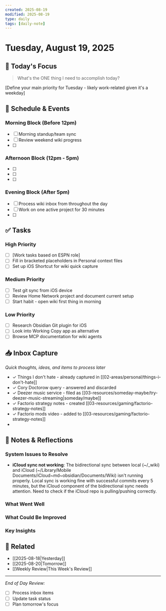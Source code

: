 ```yaml
---
created: 2025-08-19
modified: 2025-08-19
type: daily
tags: [daily-note]
---
```


# Tuesday, August 19, 2025

## 🎯 Today's Focus
> What's the ONE thing I need to accomplish today?

[Define your main priority for Tuesday - likely work-related given it's a weekday]

## 📅 Schedule & Events
### Morning Block (Before 12pm)
- [ ] Morning standup/team sync
- [ ] Review weekend wiki progress
- [ ] 

### Afternoon Block (12pm - 5pm)
- [ ] 
- [ ] 
- [ ] 

### Evening Block (After 5pm)
- [ ] Process wiki inbox from throughout the day
- [ ] Work on one active project for 30 minutes
- [ ] 

## ✅ Tasks
### High Priority
- [ ] [Work tasks based on ESPN role]
- [ ] Fill in bracketed placeholders in Personal context files
- [ ] Set up iOS Shortcut for wiki quick capture

### Medium Priority
- [ ] Test git sync from iOS device
- [ ] Review Home Network project and document current setup
- [ ] Start habit - open wiki first thing in morning

### Low Priority
- [ ] Research Obsidian Git plugin for iOS
- [ ] Look into Working Copy app as alternative
- [ ] Browse MCP documentation for wiki agents

## 📥 Inbox Capture
*Quick thoughts, ideas, and items to process later*
- ✓ Things I don't hate - already captured in [[02-areas/personal/things-i-don't-hate]]
- ✓ Cory Doctorow query - answered and discarded
- ✓ Deezer music service - filed as [[03-resources/someday-maybe/try-deezer-music-streaming|someday/maybe]]
- ✓ Factorio strategy notes - created [[03-resources/gaming/factorio-strategy-notes]]
- ✓ Factorio mods video - added to [[03-resources/gaming/factorio-strategy-notes]]
- 

## 📝 Notes & Reflections

### System Issues to Resolve
- **iCloud sync not working**: The bidirectional sync between local (~/_wiki) and iCloud (~/Library/Mobile Documents/iCloud~md~obsidian/Documents/Wiki) isn't running properly. Local sync is working fine with successful commits every 5 minutes, but the iCloud component of the bidirectional sync needs attention. Need to check if the iCloud repo is pulling/pushing correctly.

### What Went Well

### What Could Be Improved

### Key Insights

## 🔗 Related
- [[2025-08-18|Yesterday]]
- [[2025-08-20|Tomorrow]]
- [[Weekly Review|This Week's Review]]

---
*End of Day Review:*
- [ ] Process inbox items
- [ ] Update task status  
- [ ] Plan tomorrow's focus